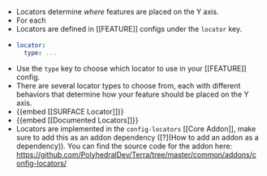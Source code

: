 - Locators determine *where* features are placed on the Y axis.
- For each
- Locators are defined in [[FEATURE]] configs under the `locator` key.
- ```yaml
  locator:
    type: ...
  ```
- Use the `type` key to choose which locator to use in your [[FEATURE]] config.
- There are several locator types to choose from, each with different behaviors that determine how your feature should be placed on the Y axis.
- {{embed [[SURFACE Locator]]}}
- {{embed [[Documented Locators]]}}
- Locators are implemented in the `config-locators` [[Core Addon]], make sure to add this as an addon dependency ([?](How to add an addon as a dependency)). You can find the source code for the addon here: https://github.com/PolyhedralDev/Terra/tree/master/common/addons/config-locators/